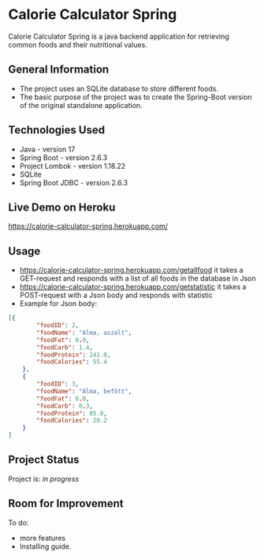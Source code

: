 # Calorie Calculator Spring
Calorie Calculator Spring is a java backend application for retrieving common foods and their nutritional values.

## General Information
- The project uses an SQLite database to store different foods.
- The basic purpose of the project was to create the Spring-Boot version of the original standalone application.

## Technologies Used
- Java - version 17
- Spring Boot - version 2.6.3
- Project Lombok - version 1.18.22
- SQLite
- Spring Boot JDBC - version 2.6.3

## Live Demo on Heroku

https://calorie-calculator-spring.herokuapp.com/

## Usage

- https://calorie-calculator-spring.herokuapp.com/getallfood
it takes a GET-request and responds with a list of all foods in the database in Json
- https://calorie-calculator-spring.herokuapp.com/getstatistic
it takes a POST-request with a Json body and responds with statistic
- Example for Json body:
```json
[{
		"foodID": 2,
		"foodName": "Alma, aszalt",
		"foodFat": 0.0,
		"foodCarb": 1.4,
		"foodProtein": 242.0,
		"foodCalories": 55.4
	},
	{
		"foodID": 3,
		"foodName": "Alma, befőtt",
		"foodFat": 0.0,
		"foodCarb": 0.3,
		"foodProtein": 85.0,
		"foodCalories": 20.2
	}
]
```

## Project Status
Project is: _in progress_

## Room for Improvement

To do:
- more features
- Installing guide.

